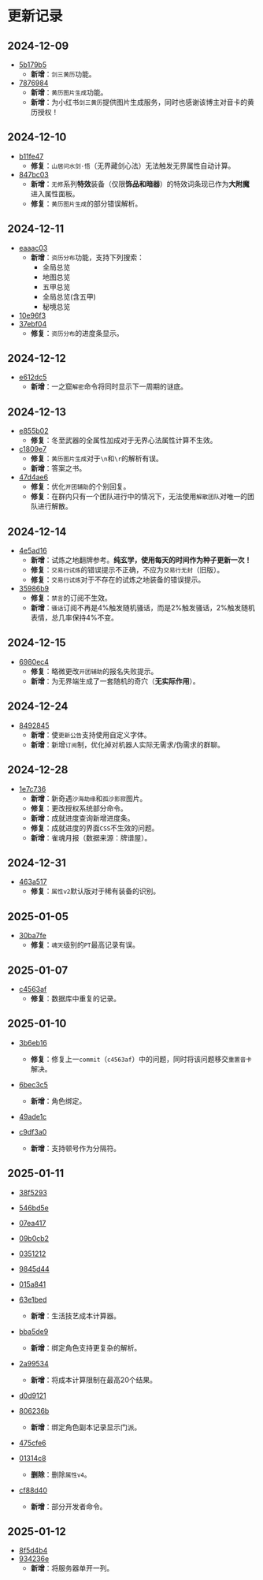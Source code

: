 # 更新记录

## 2024-12-09

- [5b179b5](https://github.com/HornCopper/Inkar-Suki/commit/5b179b55407fa26b9ed06c38ce9832870c232203)
    - **新增**：`剑三黄历`功能。
- [7876984](https://github.com/HornCopper/Inkar-Suki/commit/787698406401c5a809018b50fe9779576aa8c386)
    - **新增**：`黄历图片生成`功能。
    - **新增**：为小红书`剑三黄历`提供图片生成服务，同时也感谢该博主对音卡的黄历授权！

## 2024-12-10

- [b11fe47](https://github.com/HornCopper/Inkar-Suki/commit/b11fe4720870d235a471492dc2faca7c02d94304)
    - **修复**：`山居问水剑·悟`（无界藏剑心法）无法触发无界属性自动计算。
- [847bc03](https://github.com/HornCopper/Inkar-Suki/commit/847bc032c862fad7ead178b44fb272de57fc5424)
    - **新增**：`无修`系列**特效**装备（仅限**饰品和暗器**）的特效词条现已作为**大附魔**进入属性面板。
    - **修复**：`黄历图片生成`的部分错误解析。

## 2024-12-11

- [eaaac03](https://github.com/HornCopper/Inkar-Suki/commit/eaaac039304bbfdf1c363afbe93f879eadd5d018)
    - **新增**：`资历分布`功能，支持下列搜索：
        - 全局总览
        - 地图总览
        - 五甲总览
        - 全局总览(含五甲)
        - 秘境总览
- [10e96f3](https://github.com/HornCopper/Inkar-Suki/commit/10e96f3e2a25b4582829724187d62edf3d3cc5c7)
- [37ebf04](https://github.com/HornCopper/Inkar-Suki/commit/37ebf0425e996bbb9093d0ba3aba4c20c1a9c40b)
    - **修复**：`资历分布`的进度条显示。

## 2024-12-12

- [e612dc5](https://github.com/HornCopper/Inkar-Suki/commit/e612dc54a69de0da8df5df4a45f837355d26a3f2)
    - **新增**：一之窟`解密`命令将同时显示下一周期的谜底。

## 2024-12-13

- [e855b02](https://github.com/HornCopper/Inkar-Suki/commit/e855b02e430a26e50337401530f80db66cbecd9f)
    - **修复**：冬至武器的全属性加成对于无界心法属性计算不生效。
- [c1809e7](https://github.com/HornCopper/Inkar-Suki/commit/c1809e75de7741d2c02623390b6c34a82eedcb7f)
    - **修复**：`黄历图片生成`对于`\n`和`\r`的解析有误。
    - **新增**：答案之书。
- [47d4ae6](https://github.com/HornCopper/Inkar-Suki/commit/47d4ae624d73b0c260da5691ab6187e6377dbd4a)
    - **修复**：优化`开团辅助`的个别回复。
    - **修复**：在群内只有一个团队进行中的情况下，无法使用`解散团队`对唯一的团队进行解散。

## 2024-12-14

- [4e5ad16](https://github.com/HornCopper/Inkar-Suki/commit/4e5ad160ea418efab169edc5cba4ffc6f9e9b2ef)
    - **新增**：试炼之地翻牌参考。**纯玄学，使用每天的时间作为种子更新一次！**
    - **修复**：`交易行试炼`的错误提示不正确，不应为`交易行无封`（旧版）。
    - **修复**：`交易行试炼`对于不存在的试炼之地装备的错误提示。
- [35986b9](https://github.com/HornCopper/Inkar-Suki/commit/35986b9d6dc9dc2a856336e1691dcc677baaa52d)
    - **修复**：`禁言`的订阅不生效。
    - **新增**：`骚话`订阅不再是4%触发随机骚话，而是2%触发骚话，2%触发随机表情，总几率保持4%不变。

## 2024-12-15

- [6980ec4](https://github.com/HornCopper/Inkar-Suki/commit/6980ec48dbc552e35045b96890e40961c814b088)
    - **修复**：略微更改`开团辅助`的报名失败提示。
    - **新增**：为无界端生成了一套随机的奇穴（**无实际作用**）。

## 2024-12-24

- [8492845](https://github.com/HornCopper/Inkar-Suki/commit/849284534fe50d75997934a823bdfcb07f1c4c40)
    - **新增**：使`更新公告`支持使用自定义字体。
    - **新增**：新增`订阅`制，优化掉对机器人实际无需求/伪需求的群聊。

## 2024-12-28

- [1e7c736](https://github.com/HornCopper/Inkar-Suki/commit/1e7c73613dc2d0cdb5a4430c289dc7c610047cf9)
    - **新增**：新奇遇`沙海劫缘`和`孤沙影寂`图片。
    - **修复**：更改授权系统部分命令。
    - **新增**：成就进度查询新增进度条。
    - **修复**：成就进度的界面`CSS`不生效的问题。
    - **新增**：雀魂月报（数据来源：牌谱屋）。

## 2024-12-31

- [463a517](https://github.com/HornCopper/Inkar-Suki/commit/463a517b3c3a4fc1671fb627054e177309e1046f)
    - **修复**：`属性v2`默认版对于稀有装备的识别。

## 2025-01-05

- [30ba7fe](https://github.com/HornCopper/Inkar-Suki/commit/30ba7fe5ce715cb3cd93d233dadf4da5e71033dd)
    - **修复**：`魂天`级别的`PT`最高记录有误。

## 2025-01-07

- [c4563af](https://github.com/HornCopper/Inkar-Suki/commit/c4563af54c1c88562ce5257b7b864039167bd265)
    - **修复**：数据库中重复的记录。

## 2025-01-10

- [3b6eb16](https://github.com/HornCopper/Inkar-Suki/commit/3b6eb166e14476f472ad57e12d5740e7e5755cf6)
    - **修复**：修复上一`commit`（`c4563af`）中的问题，同时将该问题移交`重置音卡`解决。

- [6bec3c5](https://github.com/HornCopper/Inkar-Suki/commit/6bec3c540db3ae7e5694b1708c12ac145108620a)
    - **新增**：角色绑定。

- [49ade1c](https://github.com/HornCopper/Inkar-Suki/commit/49ade1ccc0cc02a82cb5a90197adc142bbb76da5)
- [c9df3a0](https://github.com/HornCopper/Inkar-Suki/commit/c9df3a034ac80f18064e76809a36838f22b569ee)
    - **新增**：支持顿号作为分隔符。

## 2025-01-11

- [38f5293](https://github.com/HornCopper/Inkar-Suki/commit/38f5293d872a5fc333102dc8bce94f5d74f3ead5)
- [546bd5e](https://github.com/HornCopper/Inkar-Suki/commit/546bd5e1a3a53608528120ef94cbf03bc82a8eef)
- [07ea417](https://github.com/HornCopper/Inkar-Suki/commit/07ea4172de250d8f8a7689e9bd5b031c0b960abf)
- [09b0cb2](https://github.com/HornCopper/Inkar-Suki/commit/09b0cb29c9763a318d4c1e32b7287c5a956e5081)
- [0351212](https://github.com/HornCopper/Inkar-Suki/commit/0351212ebaf664a2eb91a9a68c80834a890e3b00)
- [9845d44](https://github.com/HornCopper/Inkar-Suki/commit/9845d447e447a6b45b7a93c14e7a0a01a1b0c8cd)
- [015a841](https://github.com/HornCopper/Inkar-Suki/commit/015a8416ccfb5b0ebcd26fe7955488f0dd7c8c91)
- [63e1bed](https://github.com/HornCopper/Inkar-Suki/commit/63e1bed3c178c3fad0bea97423bcfa6f30a5673a)
    - **新增**：生活技艺成本计算器。

- [bba5de9](https://github.com/HornCopper/Inkar-Suki/commit/bba5de9df83c7ddaaf04fee0a86fe47b222bd732)
    - **新增**：绑定角色支持更复杂的解析。

- [2a99534](https://github.com/HornCopper/Inkar-Suki/commit/2a9953498e1d07432632576ef38050a3a7c11bb0)
    - **新增**：将成本计算限制在最高20个结果。

- [d0d9121](https://github.com/HornCopper/Inkar-Suki/commit/d0d91211b3ddb3a83843c278a94c17d76f285b70)
- [806236b](https://github.com/HornCopper/Inkar-Suki/commit/806236b4ddca1f3d46568285dcb1f09206454280)
    - **新增**：绑定角色副本记录显示门派。

- [475cfe6](https://github.com/HornCopper/Inkar-Suki/commit/475cfe6e08f3e8b2a7c46d45d16ef5bdde0d9952)
- [01314c8](https://github.com/HornCopper/Inkar-Suki/commit/01314c81d8fba89ecc31567a03d72f67941bcbf2)
    - **删除**：删除`属性v4`。

- [cf88d40](https://github.com/HornCopper/Inkar-Suki/commit/cf88d400e260527462111f11867a5e1dac6c3871)
    - **新增**：部分开发者命令。

## 2025-01-12

- [8f5d4b4](https://github.com/HornCopper/Inkar-Suki/commit/8f5d4b468c93746ffb0c8e5fbccfe642366e3ec5)
- [934236e](https://github.com/HornCopper/Inkar-Suki/commit/934236e914a2a02f4f3c58df2243202fe1aafa69)
    - **新增**：将服务器单开一列。